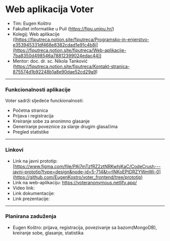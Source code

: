 # Web aplikacija Voter
- Tim: Eugen Koštro
- Fakultet informatike u Puli (https://fipu.unipu.hr/)
- Kolegij: Web aplikacije ([https://fiputreca.notion.site/fiputreca/Programsko-in-enjerstvo-e353945331df468e8382cdad1e91c4b8i](https://fiputreca.notion.site/fiputreca/Web-aplikacije-7ba8350d498546a78812399024edac44))
- Mentor: doc. dr. sc. Nikola Tanković (https://fiputreca.notion.site/fiputreca/Kontakt-stranica-875574d1b92248b1a8e90dae52cd29a9)
---
### Funkcionalnosti aplikacije
Voter sadrži sljedeće funckionalnosti: 
- Početna stranica
- Prijava i registracija
- Kreiranje sobe za anonimno glasanje
- Generiranje poveznice za slanje drugim glasačima
- Pregled statistike
---
### Linkovi
- Link na javni prototip: [https://www.figma.com/file/PAl7mTzfRZ2ztNRKwhjKaC/CodeCrush---javni-prototip?type=design&node-id=5-714&t=rINKoEPtDRZYWmWi-0](https://github.com/EugenKostro/voter_frontend/tree/prototip)
- Link na web-aplikaciju: https://voteranonymous.netlify.app/
- Video link: 
- Link dokumentacije: 
- Link prezentacije: 
---
### Planirana zaduženja
- Eugen Koštro: prijava, registracija, povezivanje sa bazom(MongoDB), kreiranje sobe, glasanje, statistika
 
